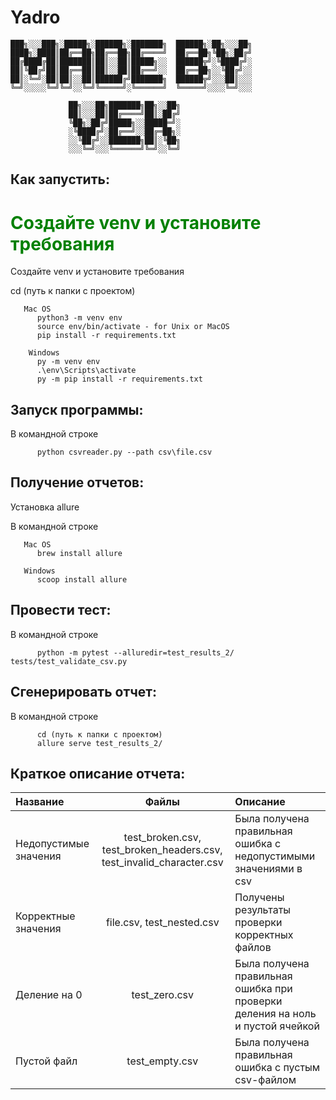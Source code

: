 # Yadro
```
███╗░░░███╗░█████╗░██████╗░███████╗  ██████╗░██╗░░░██╗
████╗░████║██╔══██╗██╔══██╗██╔════╝  ██╔══██╗╚██╗░██╔╝
██╔████╔██║███████║██║░░██║█████╗░░  ██████╦╝░╚████╔╝░
██║╚██╔╝██║██╔══██║██║░░██║██╔══╝░░  ██╔══██╗░░╚██╔╝░░
██║░╚═╝░██║██║░░██║██████╔╝███████╗  ██████╦╝░░░██║░░░
╚═╝░░░░░╚═╝╚═╝░░╚═╝╚═════╝░╚══════╝  ╚═════╝░░░░╚═╝░░░
   
             ██╗░░░██╗███████╗██╗░░██╗
             ██║░░░██║██╔════╝██║░██╔╝
             ╚██╗░██╔╝█████╗░░█████═╝░
             ░╚████╔╝░██╔══╝░░██╔═██╗░
             ░░╚██╔╝░░███████╗██║░╚██╗
             ░░░╚═╝░░░╚══════╝╚═╝░░╚═╝
```

## Как запустить:
<h1 style="color: green;">Создайте venv и установите требования</h1>
   Создайте venv и установите требования
   
   cd (путь к папки с проектом)
       
       Mac OS
          python3 -m venv env
          source env/bin/activate - for Unix or MacOS
          pip install -r requirements.txt
  
        Windows
          py -m venv env
          .\env\Scripts\activate
          py -m pip install -r requirements.txt


## Запуск программы:
   В командной строке 
         
          python csvreader.py --path csv\file.csv  
          
## Получение отчетов: 
   Установка allure 
   
   В командной строке
   
       Mac OS
          brew install allure

       Windows 
          scoop install allure


## Провести тест:
   В командной строке
   
          python -m pytest --alluredir=test_results_2/ tests/test_validate_csv.py 


## Сгенерировать отчет:
   В командной строке 
   
          cd (путь к папки с проектом)  
          allure serve test_results_2/
          

## Краткое описание отчета:
| Название | Файлы | Описание |
|:----|:----:|:----------|
| Недопустимые значения | test_broken.csv, test_broken_headers.csv, test_invalid_character.csv | Была получена правильная ошибка с недопустимыми значениями в csv  |
| Корректные значения 	| file.csv, test_nested.csv |	Получены результаты проверки корректных файлов |
| Деление на 0	| test_zero.csv	| Была получена правильная ошибка при проверки деления на ноль и пустой ячейкой |
| Пустой файл | test_empty.csv  |	Была получена правильная ошибка с пустым csv-файлом |
